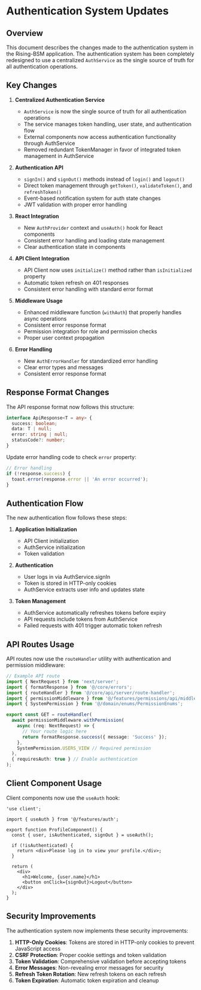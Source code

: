 # Authentication System Updates

## Overview

This document describes the changes made to the authentication system in the Rising-BSM application. The authentication system has been completely redesigned to use a centralized `AuthService` as the single source of truth for all authentication operations.

## Key Changes

1. **Centralized Authentication Service**
   - `AuthService` is now the single source of truth for all authentication operations
   - The service manages token handling, user state, and authentication flow
   - External components now access authentication functionality through AuthService
   - Removed redundant TokenManager in favor of integrated token management in AuthService

2. **Authentication API**
   - `signIn()` and `signOut()` methods instead of `login()` and `logout()`
   - Direct token management through `getToken()`, `validateToken()`, and `refreshToken()`
   - Event-based notification system for auth state changes
   - JWT validation with proper error handling

3. **React Integration**
   - New `AuthProvider` context and `useAuth()` hook for React components
   - Consistent error handling and loading state management
   - Clear authentication state in components

4. **API Client Integration**
   - API Client now uses `initialize()` method rather than `isInitialized` property
   - Automatic token refresh on 401 responses
   - Consistent error handling with standard error format

5. **Middleware Usage**
   - Enhanced middleware function (`withAuth`) that properly handles async operations
   - Consistent error response format
   - Permission integration for role and permission checks
   - Proper user context propagation

6. **Error Handling**
   - New `AuthErrorHandler` for standardized error handling
   - Clear error types and messages
   - Consistent error response format

## Response Format Changes

The API response format now follows this structure:

```typescript
interface ApiResponse<T = any> {
  success: boolean;
  data: T | null;
  error: string | null;
  statusCode?: number;
}
```

Update error handling code to check `error` property:

```typescript
// Error handling
if (!response.success) {
  toast.error(response.error || 'An error occurred');
}
```

## Authentication Flow

The new authentication flow follows these steps:

1. **Application Initialization**
   - API Client initialization
   - AuthService initialization
   - Token validation

2. **Authentication**
   - User logs in via AuthService.signIn
   - Token is stored in HTTP-only cookies
   - AuthService extracts user info and updates state

3. **Token Management**
   - AuthService automatically refreshes tokens before expiry
   - API requests include tokens from AuthService
   - Failed requests with 401 trigger automatic token refresh

## API Routes Usage

API routes now use the `routeHandler` utility with authentication and permission middleware:

```typescript
// Example API route
import { NextRequest } from 'next/server';
import { formatResponse } from '@/core/errors';
import { routeHandler } from '@/core/api/server/route-handler';
import { permissionMiddleware } from '@/features/permissions/api/middleware';
import { SystemPermission } from '@/domain/enums/PermissionEnums';

export const GET = routeHandler(
  await permissionMiddleware.withPermission(
    async (req: NextRequest) => {
      // Your route logic here
      return formatResponse.success({ message: 'Success' });
    },
    SystemPermission.USERS_VIEW // Required permission
  ),
  { requiresAuth: true } // Enable authentication
);
```

## Client Component Usage

Client components now use the `useAuth` hook:

```tsx
'use client';

import { useAuth } from '@/features/auth';

export function ProfileComponent() {
  const { user, isAuthenticated, signOut } = useAuth();
  
  if (!isAuthenticated) {
    return <div>Please log in to view your profile.</div>;
  }
  
  return (
    <div>
      <h1>Welcome, {user.name}</h1>
      <button onClick={signOut}>Logout</button>
    </div>
  );
}
```

## Security Improvements

The authentication system now implements these security improvements:

1. **HTTP-Only Cookies**: Tokens are stored in HTTP-only cookies to prevent JavaScript access
2. **CSRF Protection**: Proper cookie settings and token validation
3. **Token Validation**: Comprehensive validation before accepting tokens
4. **Error Messages**: Non-revealing error messages for security
5. **Refresh Token Rotation**: New refresh tokens on each refresh
6. **Token Expiration**: Automatic token expiration and cleanup
